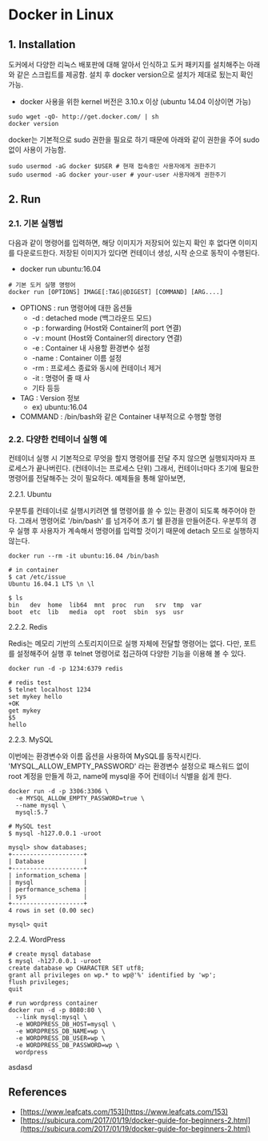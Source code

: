 # Docker in Linux

## 1. Installation

도커에서 다양한 리눅스 배포판에 대해 알아서 인식하고 도커 패키지를 설치해주는 아래와 같은 스크립트를 제공함. 설치 후 docker version으로 설치가 제대로 됬는지 확인 가능.

* docker 사용을 위한 kernel 버전은 3.10.x 이상 \(ubuntu 14.04 이상이면 가능\)

```text
sudo wget -qO- http://get.docker.com/ | sh
docker version
```

docker는 기본적으로 sudo 권한을 필요로 하기 때문에 아래와 같이 권한을 주어 sudo 없이 사용이 가능함.

```text
sudo usermod -aG docker $USER # 현재 접속중인 사용자에게 권한주기
sudo usermod -aG docker your-user # your-user 사용자에게 권한주기
```

## 2. Run

### 2.1. 기본 실행법

다음과 같이 명령어를 입력하면, 해당 이미지가 저장되어 있는지 확인 후 없다면 이미지를 다운로드한다. 저장된 이미지가 있다면 컨테이너 생성, 시작 순으로 동작이 수행된다.

* docker run ubuntu:16.04

```
# 기본 도커 실행 명령어
docker run [OPTIONS] IMAGE[:TAG|@DIGEST] [COMMAND] [ARG....]
```

* OPTIONS : run 명령어에 대한 옵션들
  * -d : detached mode \(백그라운드 모드\)
  * -p : forwarding \(Host와 Container의 port 연결\)
  * -v : mount \(Host와 Container의 directory 연결\)
  * -e : Container 내 사용할 환경변수 설정
  * -name : Container 이름 설정
  * -rm : 프로세스 종료와 동시에 컨테이너 제거
  * -it : 명령어 줄 때 사
  * 기타 등등
* TAG : Version 정보
  * ex\) ubuntu:16.04
* COMMAND : /bin/bash와 같은 Container 내부적으로 수행할 명령

### 2.2. 다양한 컨테이너 실행 예

컨테이너 실행 시 기본적으로 무엇을 할지 명령어를 전달 주지 않으면 실행되자마자 프로세스가 끝나버린다. \(컨테이너는 프로세스 단위\) 그래서, 컨테이너마다 초기에 필요한 명령어를 전달해주는 것이 필요하다. 예제들을 통해 알아보면,

2.2.1. Ubuntu

우분투를 컨테이너로 실행시키려면 쉘 명령어를 쓸 수 있는 환경이 되도록 해주어야 한다. 그래서 명령어로 '/bin/bash' 를 넘겨주어 초기 쉘 환경을 만들어준다. 우분투의 경우 실행 후 사용자가 계속해서 명령어를 입력할 것이기 때문에 detach 모드로 실행하지 않는다.

```text
docker run --rm -it ubuntu:16.04 /bin/bash

# in container
$ cat /etc/issue
Ubuntu 16.04.1 LTS \n \l

$ ls
bin   dev  home  lib64  mnt  proc  run   srv  tmp  var
boot  etc  lib   media  opt  root  sbin  sys  usr
```

2.2.2. Redis

Redis는 메모리 기반의 스토리지이므로 실행 자체에 전달할 명령어는 없다. 다만, 포트를 설정해주어 실행 후 telnet 명령어로 접근하여 다양한 기능을 이용해 볼 수 있다.

```text
docker run -d -p 1234:6379 redis

# redis test
$ telnet localhost 1234
set mykey hello
+OK
get mykey
$5
hello
```

2.2.3. MySQL

이번에는 환경변수와 이름 옵션을 사용하여 MySQL를 동작시킨다. 'MYSQL\_ALLOW\_EMPTY\_PASSWORD' 라는 환경변수 설정으로 패스워드 없이 root 계정을 만들게 하고, name에 mysql을 주어 컨테이너 식별을 쉽게 한다.

```text
docker run -d -p 3306:3306 \
  -e MYSQL_ALLOW_EMPTY_PASSWORD=true \
  --name mysql \
  mysql:5.7

# MySQL test
$ mysql -h127.0.0.1 -uroot

mysql> show databases;
+--------------------+
| Database           |
+--------------------+
| information_schema |
| mysql              |
| performance_schema |
| sys                |
+--------------------+
4 rows in set (0.00 sec)

mysql> quit
```

2.2.4. WordPress



```text
# create mysql database
$ mysql -h127.0.0.1 -uroot
create database wp CHARACTER SET utf8;
grant all privileges on wp.* to wp@'%' identified by 'wp';
flush privileges;
quit

# run wordpress container
docker run -d -p 8080:80 \
  --link mysql:mysql \
  -e WORDPRESS_DB_HOST=mysql \
  -e WORDPRESS_DB_NAME=wp \
  -e WORDPRESS_DB_USER=wp \
  -e WORDPRESS_DB_PASSWORD=wp \
  wordpress
```

asdasd

## References

* [https://www.leafcats.com/153](https://www.leafcats.com/153)
* [https://subicura.com/2017/01/19/docker-guide-for-beginners-2.html](https://subicura.com/2017/01/19/docker-guide-for-beginners-2.html)

